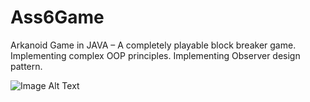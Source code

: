# Ass6Game
Arkanoid Game in JAVA – A completely playable block breaker game. Implementing complex OOP principles. Implementing Observer design pattern.

![Image Alt Text](https://user-images.githubusercontent.com/83288357/262366494-b1941f3a-e3fb-4096-aaa0-c83f04856c2a.png)
